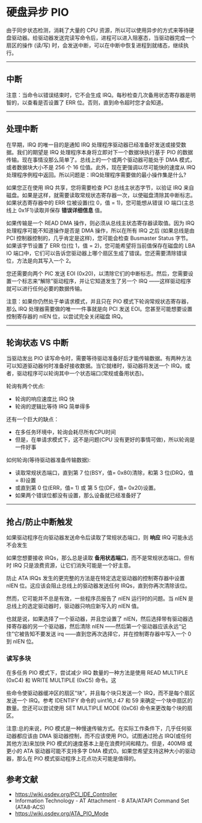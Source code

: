 # 硬盘异步 PIO

由于同步状态检测，消耗了大量的 CPU 资源，所以可以使用异步的方式来等待硬盘驱动器。给驱动器发送完读写命令后，进程可以进入阻塞态，当驱动器完成一个扇区的操作 (读/写) 时，会发送中断，可以在中断中恢复进程到就绪态，继续执行。

---

## 中断

注意：当命令以错误结束时，它不会生成 IRQ。每秒检查几次备用状态寄存器是明智的，以查看是否设置了 ERR 位。否则，直到命令超时您才会知道。

---

## 处理中断

在早期，IRQ 的唯一目的是通知 IRQ 处理程序驱动器已经准备好发送或接受数据。我们的期望是 IRQ 处理程序本身将立即对下一个数据块执行基于 PIO 的数据传输。现在事情没那么简单了。总线上的一个或两个驱动器可能处于 DMA 模式，或者数据块大小不是 256 个 16 位值。此外，现在更强调以尽可能快的速度从 IRQ 处理程序例程中返回。所以问题是：IRQ处理程序需要做的最小操作集是什么?

如果您正在使用 IRQ 共享，您将需要检查 PCI 总线主状态字节，以验证 IRQ 来自磁盘。如果是这样，就需要读取常规状态寄存器一次，以使磁盘清除其中断标志。如果状态寄存器中的 ERR 位被设置(位 0，值 = 1)，您可能想从错误 IO 端口(主总线上 0x1F1)读取并保存 **错误详细信息** 值。

如果传输是一个 READ DMA 操作，则必须从总线主状态寄存器读取值。因为 IRQ 处理程序可能不知道操作是否是 DMA 操作，所以在所有 IRQ 之后 (如果总线是由 PCI 控制器控制的，几乎肯定是这样)，您可能会检查 Busmaster Status 字节。如果该字节设置了 ERR 位(位 1，值 = 2)，您可能希望将当前值保存在磁盘的 LBA IO 端口中，它们可以告诉您驱动器上哪个扇区生成了错误。您还需要清除错误位，方法是向其写入一个 2。

您还需要向两个 PIC 发送 EOI (0x20)，以清除它们的中断标志。然后，您需要设置一个标志来“解除”驱动程序，并让它知道发生了另一个 IRQ ——这样驱动程序就可以进行任何必要的数据传输。

注意：如果你仍然处于单请求模式，并且只在 PIO 模式下轮询常规状态寄存器，那么 IRQ 处理器需要做的唯一一件事就是向 PCI 发送 EOI。您甚至可能想要设置控制寄存器的 nIEN 位，以尝试完全关闭磁盘 IRQ。

---

## 轮询状态 VS 中断

当驱动发出 PIO 读写命令时，需要等待驱动准备好后才能传输数据。有两种方法可以知道驱动器何时准备好接收数据。当它就绪时，驱动器将发送一个 IRQ。或者，驱动程序可以轮询其中一个状态端口(常规或备用状态)。

轮询有两个优点:

- 轮询的响应速度比 IRQ 快
- 轮询的逻辑比等待 IRQ 简单得多

还有一个巨大的缺点：

- 在多任务环境中，轮询会耗尽所有CPU时间
- 但是，在单请求模式下，这不是问题(CPU 没有更好的事情可做)，所以轮询是一件好事

如何轮询(等待驱动器准备传输数据):

- 读取常规状态端口，直到第 7 位(BSY，值= 0x80)清除，和第 3 位(DRQ，值= 8)设置
- 或直到第 0 位(ERR，值= 1) 或 第 5 位(DF，值= 0x20)设置。
- 如果两个错误位都没有设置，那么设备就已经准备好了

---

## 抢占/防止中断触发

如果驱动程序在向驱动器发送命令后读取了常规状态端口，则 **响应** IRQ 可能永远不会发生

如果您想要接收 IRQs，那么总是读取 **备用状态端口**，而不是常规状态端口。但有时 IRQ 只是浪费资源，让它们消失可能是一个好主意。

防止 ATA IRQs 发生的更完整的方法是在特定选定驱动器的控制寄存器中设置 nIEN 位。这应该会阻止总线上的驱动器发送任何 IRQs，直到你再次清除该位。

然而，它可能并不总是有效，一些程序员报告了 nIEN 运行时的问题。当 nIEN 是总线上的选定驱动器时，驱动器只响应新写入的 nIEN 值。

也就是说，如果选择了一个驱动器，并且您设置了 nIEN，然后选择带有驱动器选择寄存器的另一个驱动器，然后清除 nIEN ——然后第一个驱动器应该永远“记住”它被告知不要发送 irq ——直到您再次选择它，并在控制寄存器中写入一个 0 到 nIEN 位。

### 读写多块

在多任务 PIO 模式下，尝试减少 IRQ 数量的一种方法是使用 READ MULTIPLE (0xC4) 和 WRITE MULTIPLE (0xC5) 命令。这

些命令使驱动器缓冲区的扇区“块”，并且每个块只发送一个 IRQ，而不是每个扇区发送一个 IRQ。参考 IDENTIFY 命令的 uint16_t 47 和 59 来确定一个块中扇区的数量。您还可以尝试使用 SET MULTIPLE MODE (0xC6) 命令来更改每个块的扇区。

注意:总的来说，PIO 模式是一种慢速传输方式。在实际工作条件下，几乎任何驱动器都应该由 DMA 驱动器控制，而不应该使用 PIO。试图通过抢占 IRQ(或任何其他方法)来加快 PIO 模式的速度基本上是在浪费时间和精力。但是，400MB 或更小的 ATA 驱动器可能不支持多字 DMA 模式0。如果您希望支持这种大小的驱动器，那么在 PIO 模式驱动程序上花点功夫可能是值得的。

## 参考文献

- <https://wiki.osdev.org/PCI_IDE_Controller>
- Information Technology - AT Attachment - 8 ATA/ATAPI Command Set (ATA8-ACS)
- <https://wiki.osdev.org/ATA_PIO_Mode>
